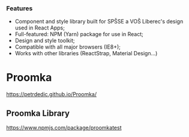 ### Features

- Component and style library built for SPŠSE a VOŠ Liberec's design used in React Apps;
- Full-featured: NPM (Yarn) package for use in React;
- Design and style toolkit;
- Compatible with all major browsers (IE8+);
- Works with other libraries (ReactStrap, Material Design...)

# Proomka

https://petrdedic.github.io/Proomka/

## Proomka Library

https://www.npmjs.com/package/proomkatest
